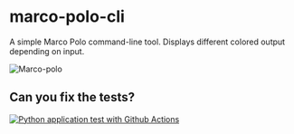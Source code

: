 # marco-polo-cli
A simple Marco Polo command-line tool.  Displays different colored output depending on input.


![Marco-polo](https://user-images.githubusercontent.com/58792/110367211-614c7000-8015-11eb-9331-39e839dd9ce1.png)

## Can you fix the tests?

[![Python application test with Github Actions](https://github.com/noahgift/marco-polo-cli/actions/workflows/main.yml/badge.svg)](https://github.com/noahgift/marco-polo-cli/actions/workflows/main.yml)

